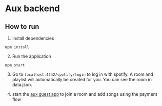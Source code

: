 # Aux backend

## How to run

1. Install dependencies

```
npm install
```

2. Run the application

```
npm start
```

3. Go to `localhost:4242/spotify/login` to log in with spotify. A room and playlist will automatically be created for you. You can see the room in data.json.

4. start the [aux guest app](https://github.com/ChristopherFotos/aux-guest) to join a room and add songs using the payment flow
